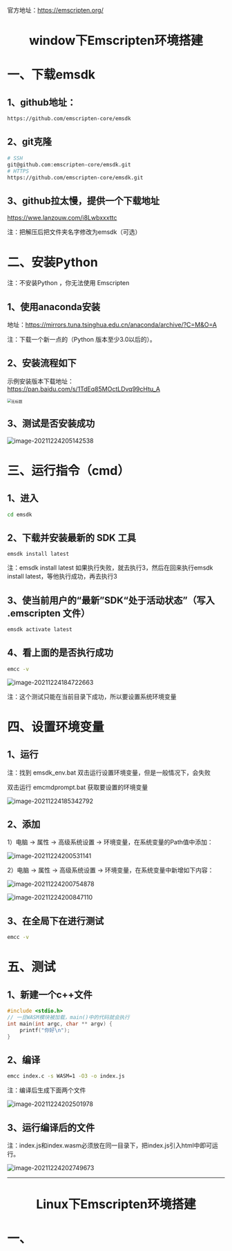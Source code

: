 官方地址：https://emscripten.org/

<h1 style="text-align: center;">window下Emscripten环境搭建</h1>

# 一、下载emsdk

## 1、github地址：

```bash
https://github.com/emscripten-core/emsdk
```

## 2、git克隆

```bash
# SSH
git@github.com:emscripten-core/emsdk.git
# HTTPS
https://github.com/emscripten-core/emsdk.git
```

## 3、github拉太慢，提供一个下载地址

https://wwe.lanzouw.com/i8Lwbxxxttc

注：把解压后把文件夹名字修改为emsdk（可选）

# 二、安装Python 

注：不安装Python ，你无法使用 Emscripten

## 1、使用anaconda安装

地址：https://mirrors.tuna.tsinghua.edu.cn/anaconda/archive/?C=M&O=A

注：下载一个新一点的（Python 版本至少3.0以后的）。

## 2、安装流程如下

示例安装版本下载地址：https://pan.baidu.com/s/1TdEq85MOctLDvq99cHtu_A

 <img src="https://gitee.com/Green_chicken/picture/raw/master/20211224214458.png" alt="无标题" style="zoom:60%;" />

## 3、测试是否安装成功

 ![image-20211224205142538](https://gitee.com/Green_chicken/picture/raw/master/20211224205143.png)

# 三、运行指令（cmd）

## 1、进入

```bash
cd emsdk
```

## 2、下载并安装最新的 SDK 工具

```ba
emsdk install latest
```

注：emsdk install latest 如果执行失败，就去执行3，然后在回来执行emsdk install latest，等他执行成功，再去执行3

## 3、使当前用户的“最新”SDK“处于活动状态”（写入 .emscripten 文件）

```bash
emsdk activate latest
```

## 4、看上面的是否执行成功

```bash
emcc -v
```

![image-20211224184722663](https://gitee.com/Green_chicken/picture/raw/master/20211224184724.png)

注：这个测试只能在当前目录下成功，所以要设置系统环境变量

# 四、设置环境变量

## 1、运行

注：找到 emsdk_env.bat 双击运行设置环境变量，但是一般情况下，会失败

双击运行 emcmdprompt.bat 获取要设置的环境变量

![image-20211224185342792](https://gitee.com/Green_chicken/picture/raw/master/20211224185344.png)

## 2、添加

1）电脑 -> 属性 -> 高级系统设置 -> 环境变量，在系统变量的Path值中添加：

![image-20211224200531141](https://gitee.com/Green_chicken/picture/raw/master/20211224200533.png)

2）电脑 -> 属性 -> 高级系统设置 -> 环境变量，在系统变量中新增如下内容：

![image-20211224200754878](https://gitee.com/Green_chicken/picture/raw/master/20211224200759.png)

![image-20211224200847110](https://gitee.com/Green_chicken/picture/raw/master/20211224200852.png)

## 3、在全局下在进行测试

```bash
emcc -v
```

# 五、测试

## 1、新建一个c++文件

```c++
#include <stdio.h>
// 一旦WASM模块被加载，main()中的代码就会执行
int main(int argc, char ** argv) {
    printf("你好\n");
}
```

## 2、编译

```bash
emcc index.c -s WASM=1 -O3 -o index.js
```

注：编译后生成下面两个文件

 ![image-20211224202501978](https://gitee.com/Green_chicken/picture/raw/master/20211224202504.png)

## 3、运行编译后的文件

注：index.js和index.wasm必须放在同一目录下，把index.js引入html中即可运行。

![image-20211224202749673](https://gitee.com/Green_chicken/picture/raw/master/20211224202754.png)

<hr />



<h1 style="text-align: center;">Linux下Emscripten环境搭建</h1>

# 一、

